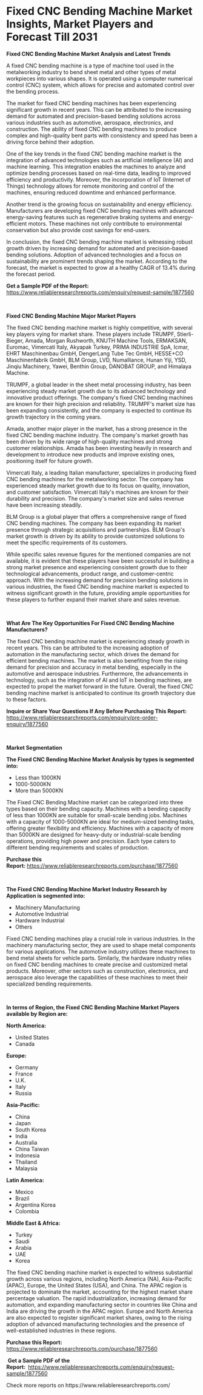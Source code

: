 <p><h1>Fixed CNC Bending Machine Market Insights, Market Players and Forecast Till 2031</h1></p><p><strong>Fixed CNC Bending Machine Market Analysis and Latest Trends</strong></p>
<p><p>A fixed CNC bending machine is a type of machine tool used in the metalworking industry to bend sheet metal and other types of metal workpieces into various shapes. It is operated using a computer numerical control (CNC) system, which allows for precise and automated control over the bending process.</p><p>The market for fixed CNC bending machines has been experiencing significant growth in recent years. This can be attributed to the increasing demand for automated and precision-based bending solutions across various industries such as automotive, aerospace, electronics, and construction. The ability of fixed CNC bending machines to produce complex and high-quality bent parts with consistency and speed has been a driving force behind their adoption.</p><p>One of the key trends in the fixed CNC bending machine market is the integration of advanced technologies such as artificial intelligence (AI) and machine learning. This integration enables the machines to analyze and optimize bending processes based on real-time data, leading to improved efficiency and productivity. Moreover, the incorporation of IoT (Internet of Things) technology allows for remote monitoring and control of the machines, ensuring reduced downtime and enhanced performance.</p><p>Another trend is the growing focus on sustainability and energy efficiency. Manufacturers are developing fixed CNC bending machines with advanced energy-saving features such as regenerative braking systems and energy-efficient motors. These machines not only contribute to environmental conservation but also provide cost savings for end-users.</p><p>In conclusion, the fixed CNC bending machine market is witnessing robust growth driven by increasing demand for automated and precision-based bending solutions. Adoption of advanced technologies and a focus on sustainability are prominent trends shaping the market. According to the forecast, the market is expected to grow at a healthy CAGR of 13.4% during the forecast period.</p></p>
<p><strong>Get a Sample PDF of the Report:&nbsp;</strong> <a href="https://www.reliableresearchreports.com/enquiry/request-sample/1877560">https://www.reliableresearchreports.com/enquiry/request-sample/1877560</a></p>
<p>&nbsp;</p>
<p><strong>Fixed CNC Bending Machine Major Market Players</strong></p>
<p><p>The fixed CNC bending machine market is highly competitive, with several key players vying for market share. These players include TRUMPF, Stierli-Bieger, Amada, Morgan Rushworth, KNUTH Machine Tools, ERMAKSAN, Euromac, Vimercati Italy, Akyapak Turkey, PRIMA INDUSTRIE SpA, Icmar, EHRT Maschinenbau GmbH, DengerLang Tube Tec GmbH, HESSE+CO Maschinenfabrik GmbH, BLM Group, LVD, Numalliance, Hunan Yiji, YSD, Jinqiu Machinery, Yawei, Benthin Group, DANOBAT GROUP, and Himalaya Machine.</p><p>TRUMPF, a global leader in the sheet metal processing industry, has been experiencing steady market growth due to its advanced technology and innovative product offerings. The company's fixed CNC bending machines are known for their high precision and reliability. TRUMPF's market size has been expanding consistently, and the company is expected to continue its growth trajectory in the coming years.</p><p>Amada, another major player in the market, has a strong presence in the fixed CNC bending machine industry. The company's market growth has been driven by its wide range of high-quality machines and strong customer relationships. Amada has been investing heavily in research and development to introduce new products and improve existing ones, positioning itself for future growth.</p><p>Vimercati Italy, a leading Italian manufacturer, specializes in producing fixed CNC bending machines for the metalworking sector. The company has experienced steady market growth due to its focus on quality, innovation, and customer satisfaction. Vimercati Italy's machines are known for their durability and precision. The company's market size and sales revenue have been increasing steadily.</p><p>BLM Group is a global player that offers a comprehensive range of fixed CNC bending machines. The company has been expanding its market presence through strategic acquisitions and partnerships. BLM Group's market growth is driven by its ability to provide customized solutions to meet the specific requirements of its customers.</p><p>While specific sales revenue figures for the mentioned companies are not available, it is evident that these players have been successful in building a strong market presence and experiencing consistent growth due to their technological advancements, product range, and customer-centric approach. With the increasing demand for precision bending solutions in various industries, the fixed CNC bending machine market is expected to witness significant growth in the future, providing ample opportunities for these players to further expand their market share and sales revenue.</p></p>
<p>&nbsp;</p>
<p><strong>What Are The Key Opportunities For Fixed CNC Bending Machine Manufacturers?</strong></p>
<p><p>The fixed CNC bending machine market is experiencing steady growth in recent years. This can be attributed to the increasing adoption of automation in the manufacturing sector, which drives the demand for efficient bending machines. The market is also benefiting from the rising demand for precision and accuracy in metal bending, especially in the automotive and aerospace industries. Furthermore, the advancements in technology, such as the integration of AI and IoT in bending machines, are expected to propel the market forward in the future. Overall, the fixed CNC bending machine market is anticipated to continue its growth trajectory due to these factors.</p></p>
<p><strong>Inquire or Share Your Questions If Any Before Purchasing This Report:</strong> <a href="https://www.reliableresearchreports.com/enquiry/pre-order-enquiry/1877560">https://www.reliableresearchreports.com/enquiry/pre-order-enquiry/1877560</a></p>
<p>&nbsp;</p>
<p><strong>Market Segmentation</strong></p>
<p><strong>The Fixed CNC Bending Machine Market Analysis by types is segmented into:</strong></p>
<p><ul><li>Less than 1000KN</li><li>1000-5000KN</li><li>More than 5000KN</li></ul></p>
<p><p>The Fixed CNC Bending Machine market can be categorized into three types based on their bending capacity. Machines with a bending capacity of less than 1000KN are suitable for small-scale bending jobs. Machines with a capacity of 1000-5000KN are ideal for medium-sized bending tasks, offering greater flexibility and efficiency. Machines with a capacity of more than 5000KN are designed for heavy-duty or industrial-scale bending operations, providing high power and precision. Each type caters to different bending requirements and scales of production.</p></p>
<p><strong>Purchase this Report:&nbsp;</strong><a href="https://www.reliableresearchreports.com/purchase/1877560">https://www.reliableresearchreports.com/purchase/1877560</a></p>
<p>&nbsp;</p>
<p><strong>The Fixed CNC Bending Machine Market Industry Research by Application is segmented into:</strong></p>
<p><ul><li>Machinery Manufacturing</li><li>Automotive Industrial</li><li>Hardware Industrial</li><li>Others</li></ul></p>
<p><p>Fixed CNC bending machines play a crucial role in various industries. In the machinery manufacturing sector, they are used to shape metal components for various applications. The automotive industry utilizes these machines to bend metal sheets for vehicle parts. Similarly, the hardware industry relies on fixed CNC bending machines to create precise and customized metal products. Moreover, other sectors such as construction, electronics, and aerospace also leverage the capabilities of these machines to meet their specialized bending requirements.</p></p>
<p>&nbsp;</p>
<p><strong>In terms of Region, the Fixed CNC Bending Machine Market Players available by Region are:</strong></p>
<p>
    <p> <strong> North America: </strong>
        <ul>
            <li>United States</li>
            <li>Canada</li>
        </ul>
        </p> 
    <p> <strong> Europe: </strong>
        <ul>
            <li>Germany</li>
            <li>France</li>
            <li>U.K.</li>
            <li>Italy</li>
            <li>Russia</li>
        </ul>
        </p> 
    <p> <strong> Asia-Pacific: </strong>
        <ul>
            <li>China</li>
            <li>Japan</li>
            <li>South Korea</li>
            <li>India</li>
            <li>Australia</li>
            <li>China Taiwan</li>
            <li>Indonesia</li>
            <li>Thailand</li>
            <li>Malaysia</li>
        </ul>
        </p> 
    <p> <strong> Latin America: </strong>
        <ul>
            <li>Mexico</li>
            <li>Brazil</li>
            <li>Argentina Korea</li>
            <li>Colombia</li>
        </ul>
        </p> 
    <p> <strong> Middle East & Africa: </strong>
        <ul>
            <li>Turkey</li>
            <li>Saudi</li>
            <li>Arabia</li>
            <li>UAE</li>
            <li>Korea</li>
        </ul>
    </p>
    </p>
<p><p>The fixed CNC bending machine market is expected to witness substantial growth across various regions, including North America (NA), Asia-Pacific (APAC), Europe, the United States (USA), and China. The APAC region is projected to dominate the market, accounting for the highest market share percentage valuation. The rapid industrialization, increasing demand for automation, and expanding manufacturing sector in countries like China and India are driving the growth in the APAC region. Europe and North America are also expected to register significant market shares, owing to the rising adoption of advanced manufacturing technologies and the presence of well-established industries in these regions.</p></p>
<p><strong>Purchase this Report: </strong><a href="https://www.reliableresearchreports.com/purchase/1877560">https://www.reliableresearchreports.com/purchase/1877560</a></p>
<p>&nbsp;<strong>Get a Sample PDF of the Report:&nbsp;&nbsp;</strong><a href="https://www.reliableresearchreports.com/enquiry/request-sample/1877560">https://www.reliableresearchreports.com/enquiry/request-sample/1877560</a></p>
<p><strong></strong></p>
<p>Check more reports on https://www.reliableresearchreports.com/</p>